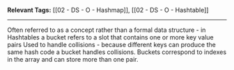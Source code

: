 **Relevant Tags:** [[02 - DS - O - Hashmap]], [[02 - DS - O - Hashtable]]

-----
Often referred to as a concept rather than a formal data structure - in Hashtables a bucket refers to a slot that contains one or more key value pairs
Used to handle collisions - because different keys can produce the same hash code a bucket handles collisions. Buckets correspond to indexes in the array and can store more than one pair.